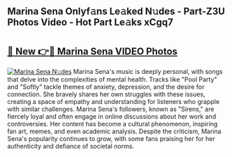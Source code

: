 ## Marina Sena Onlyf𝚊ns Le𝚊ked N𝚞des - Part-Z3U Photos Video - Hot Part Le𝚊ks xCgq7

# <h2><a href="http://ac18655.deff.icu/?id=Marina+Sena">🔗 New 👉🔴 Marina Sena VIDEO Photos</a></h2>

[![Marina Sena N𝚞des](https://i.imgur.com/rIISA9y.gif)](http://ac18655.deff.icu/?id=Marina+Sena)
Marina Sena's music is deeply personal, with songs that delve into the complexities of mental health. Tracks like "Pool Party" and "Softly" tackle themes of anxiety, depression, and the desire for connection. She bravely shares her own struggles with these issues, creating a space of empathy and understanding for listeners who grapple with similar challenges. Marina Sena's followers, known as "Sirens," are fiercely loyal and often engage in online discussions about her work and controversies. Her content has become a cultural phenomenon, inspiring fan art, memes, and even academic analysis. Despite the criticism, Marina Sena's popularity continues to grow, with some fans praising her for her authenticity and defiance of societal norms.
